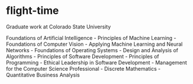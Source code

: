 # flight-time
Graduate work at Colorado State University

Foundations of Artificial Intelligence - Principles of Machine Learning - Foundations of Computer Vision - Applying Machine Learning and Neural Networks - Foundations of Operating Systems - Design and Analysis of Algorithms - Principles of Software Development - Principles of Programming - Ethical Leadership in Software Development - Management for the Computer Science Professional - Discrete Mathematics - Quantitative Business Analysis
